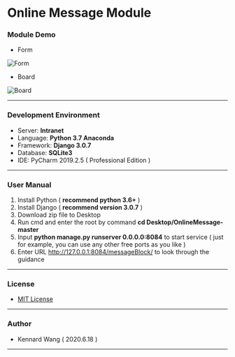 # Online Message Module
### Module Demo
+ Form

![Form](https://kennardwang.github.io/ImageSource/Project/OnlineMessageForm.png)
+ Board

![Board](https://kennardwang.github.io/ImageSource/Project/OnlineMessageBoard.png)

------
### Development Environment
+ Server: **Intranet**
+ Language: **Python 3.7 Anaconda**
+ Framework: **Django 3.0.7**
+ Database: **SQLite3**
+ IDE: PyCharm 2019.2.5 ( Professional Edition )
------
### User Manual
1. Install Python ( **recommend python 3.6+** )
2. Install Django ( **recommend version 3.0.7** )
3. Download zip file to Desktop
4. Run cmd and enter the root by command **cd Desktop/OnlineMessage-master**
5. Input **python manage.py runserver 0.0.0.0:8084** to start service ( just for example, you can use any other free ports as you like )
6. Enter URL http://127.0.0.1:8084/messageBlock/ to look through the guidance
------
### License
+ [MIT License](https://github.com/KennardWang/OnlineMessage/blob/master/LICENSE)
------
### Author
+ Kennard Wang ( 2020.6.18 )
------
